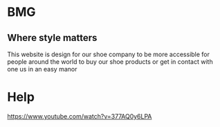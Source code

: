 # BMG
## Where style matters

This website is design for our shoe company to be more accessible for people around the world to buy our shoe products or get in contact with one us in an easy manor


# Help 
https://www.youtube.com/watch?v=377AQ0y6LPA
